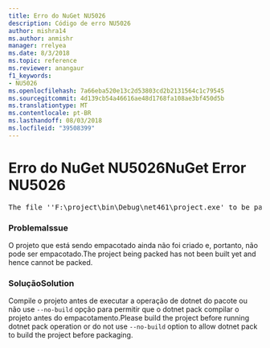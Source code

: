 ```yaml
---
title: Erro do NuGet NU5026
description: Código de erro NU5026
author: mishra14
ms.author: anmishr
manager: rrelyea
ms.date: 8/3/2018
ms.topic: reference
ms.reviewer: anangaur
f1_keywords:
- NU5026
ms.openlocfilehash: 7a66eba520e13c2d53803cd2b2131564c1c79545
ms.sourcegitcommit: 4d139cb54a46616ae48d1768fa108ae3bf450d5b
ms.translationtype: MT
ms.contentlocale: pt-BR
ms.lasthandoff: 08/03/2018
ms.locfileid: "39508399"
---
```

# <a name="nuget-error-nu5026"></a><span data-ttu-id="4ed8f-103">Erro do NuGet NU5026</span><span class="sxs-lookup"><span data-stu-id="4ed8f-103">NuGet Error NU5026</span></span>
<pre>The file ''F:\project\bin\Debug\net461\project.exe' to be packed was not found on disk.</pre>

### <a name="issue"></a><span data-ttu-id="4ed8f-104">Problema</span><span class="sxs-lookup"><span data-stu-id="4ed8f-104">Issue</span></span>

<span data-ttu-id="4ed8f-105">O projeto que está sendo empacotado ainda não foi criado e, portanto, não pode ser empacotado.</span><span class="sxs-lookup"><span data-stu-id="4ed8f-105">The project being packed has not been built yet and hence cannot be packed.</span></span>


### <a name="solution"></a><span data-ttu-id="4ed8f-106">Solução</span><span class="sxs-lookup"><span data-stu-id="4ed8f-106">Solution</span></span>

<span data-ttu-id="4ed8f-107">Compile o projeto antes de executar a operação de dotnet do pacote ou não use `--no-build` opção para permitir que o dotnet pack compilar o projeto antes do empacotamento.</span><span class="sxs-lookup"><span data-stu-id="4ed8f-107">Please build the project before running dotnet pack operation or do not use `--no-build` option to allow dotnet pack to build the project before packaging.</span></span>

